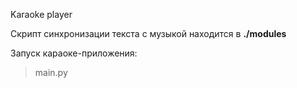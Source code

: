 Karaoke player

Скрипт синхронизации текста с музыкой находится в __./modules__


Запуск караоке-приложения:

> main.py